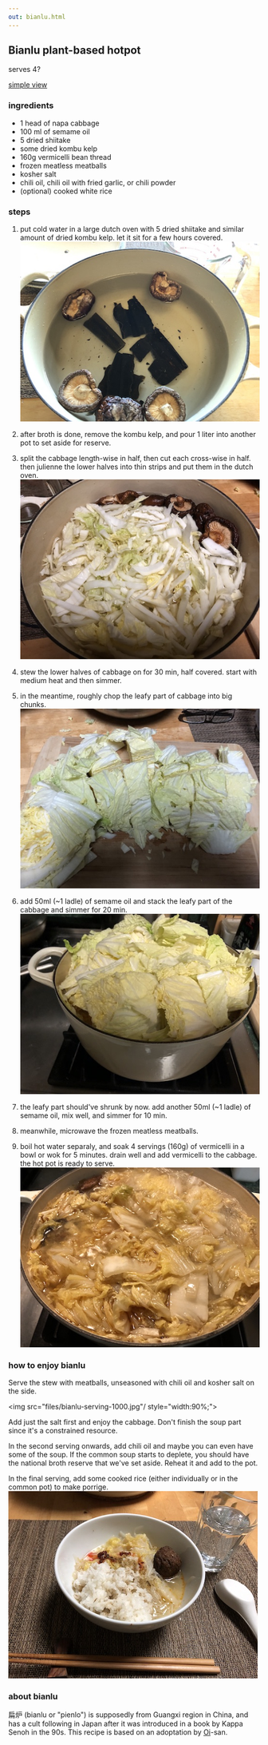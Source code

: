 ```yaml
---
out: bianlu.html
---
```


Bianlu plant-based hotpot
-------------------------

serves 4?

<p><script src="files/hide.js"></script>
<a href="#" onclick="hidepictures();" id="hider">simple view</a></p>

### ingredients

- 1 head of napa cabbage
- 100 ml of semame oil
- 5 dried shiitake
- some dried kombu kelp
- 160g vermicelli bean thread
- frozen meatless meatballs
- kosher salt
- chili oil, chili oil with fried garlic, or chili powder
- (optional) cooked white rice

### steps

1. put cold water in a large dutch oven with 5 dried shiitake and similar amount of dried kombu kelp. let it sit for a few hours covered.<br>
   <img src="files/bianlu-step1.jpg"/>

2. after broth is done, remove the kombu kelp, and pour 1 liter into another pot to set aside for reserve.

3. split the cabbage length-wise in half, then cut each cross-wise in half. then julienne the lower halves into thin strips and put them in the dutch oven.<br>
   <img src="files/bianlu-step3.jpg"/>

4. stew the lower halves of cabbage on for 30 min, half covered. start with medium heat and then simmer.

5. in the meantime, roughly chop the leafy part of cabbage into big chunks.<br>
   <img src="files/bianlu-step5.jpg"/>

6. add 50ml (~1 ladle) of semame oil and stack the leafy part of the cabbage and simmer for 20 min.<br>
   <img src="files/bianlu-step6.jpg"/>

7. the leafy part should've shrunk by now. add another 50ml (~1 ladle) of semame oil, mix well, and simmer for 10 min.

8. meanwhile, microwave the frozen meatless meatballs.

9. boil hot water separaly, and soak 4 servings (160g) of vermicelli in a bowl or wok for 5 minutes. drain well and add vermicelli to the cabbage. the hot pot is ready to serve.<br>
   <img src="files/bianlu-step9.jpg"/>

### how to enjoy bianlu

Serve the stew with meatballs, unseasoned with chili oil and kosher salt on the side.

<img src="files/bianlu-serving-1000.jpg"/ style="width:90%;">

Add just the salt first and enjoy the cabbage. Don't finish the soup part since it's a constrained resource.

In the second serving onwards, add chili oil and maybe you can even have some of the soup. If the common soup starts to deplete, you should have the national broth reserve that we've set aside. Reheat it and add to the pot.

In the final serving, add some cooked rice (either individually or in the common pot) to make porrige.<br><img src="files/bianlu-porrige.jpg"/>

### about bianlu

扁炉 (bianlu or "pienlo") is supposedly from Guangxi region in China, and has a cult following in Japan after it was introduced in a book by Kappa Senoh in the 90s. This recipe is based on an adoptation by [Oi](https://oisiso.com/pyen_ro.html)-san.

